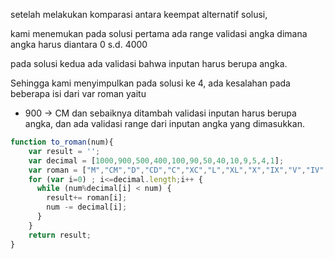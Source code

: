 
setelah melakukan komparasi antara keempat alternatif solusi,

kami menemukan pada solusi pertama ada range validasi angka dimana angka harus diantara
0 s.d. 4000

pada solusi kedua ada validasi bahwa inputan harus berupa angka.

Sehingga kami menyimpulkan pada solusi ke 4, ada kesalahan pada beberapa isi dari var roman  yaitu
- 900 -> CM
dan sebaiknya ditambah validasi inputan harus berupa angka, dan ada validasi range dari inputan angka yang dimasukkan.

```javascript
function to_roman(num){
    var result = '';
    var decimal = [1000,900,500,400,100,90,50,40,10,9,5,4,1];
    var roman = ["M","CM","D","CD","C","XC","L","XL","X","IX","V","IV","I"];
    for (var i=0) ; i<=decimal.length;i++ {
      while (num%decimal[i] < num) {
        result+= roman[i];
        num -= decimal[i];
      }
    }
    return result;
}
```
